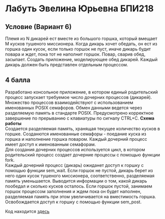 # Лабуть Эвелина Юрьевна БПИ218
## Условие (Вариант 6)
Племя из N дикарей ест вместе из большого горшка, который вмещает M кусков тушеного миссионера.
Когда дикарь хочет обедать, он ест из горшка один кусок, если только горшок не пуст, иначе дикарь будит повара и ждет, пока
тот не наполнит горшок. Повар, сварив обед, засыпает. Создать приложение, моделирующее обед дикарей. Каждый дикарь должен быть представлен отдельным процессом.
## 4 балла
Разработано консольное приложение, в котором единый родительский процесс запускает требуемое число дочерних процессов (дикарей).
Множество процессов взаимодействуют с использованием именованных POSIX семафоров. Обмен данными ведется через
разделяемую память в стандарте POSIX.
Предусмотрено корректное завершение по прерыванию с клавиатуры по сигналу CTRL+C. 
**Схема работы**  
Создается разделяемая память, хранящая текущее количество кусков в горшке.
Созданются именованные семафоры - поедание куска из горшка и наполнение горшка поваром. Каждый дочерний процесс имеет доступ к именованным семафорам.  
Для создания дочерних процессов используется цикл, в котором родительский процесс создает дочерние процессы с помощью функции fork.  
Каждый дочерний процесс (дикарь) ожиданет доступ к горшку с помощью функции sem_wait. Если горшок не пустой, дикарь берет из него один кусок тушеного миссионера, соответственно, разделяемая память уменьшается.  Выводится информации о том, какой дикарь пообедал и сколько кусков осталось.
Если горшок пустой, занимаем горшок процессом заполнения и ждем пока он будет наполнен, разделяемая память при этом увеличивается на вместимость горшка.   Освобождается доступ к горшку с помощью функции sem_post.

Код находится [здесь](https://github.com/evelyn-lab/IDZ_OS2/blob/main/%D0%BD%D0%B0%204/prog.c)
